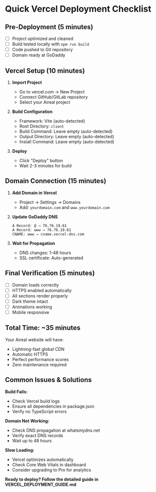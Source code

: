 # Quick Vercel Deployment Checklist

## Pre-Deployment (5 minutes)
- [ ] Project optimized and cleaned
- [ ] Build tested locally with `npm run build`
- [ ] Code pushed to Git repository
- [ ] Domain ready at GoDaddy

## Vercel Setup (10 minutes)
1. **Import Project**
   - Go to vercel.com → New Project
   - Connect GitHub/GitLab repository
   - Select your Aireal project

2. **Build Configuration**
   - Framework: Vite (auto-detected)
   - Root Directory: `client`
   - Build Command: Leave empty (auto-detected)
   - Output Directory: Leave empty (auto-detected)
   - Install Command: Leave empty (auto-detected)

3. **Deploy**
   - Click "Deploy" button
   - Wait 2-3 minutes for build

## Domain Connection (15 minutes)
1. **Add Domain in Vercel**
   - Project → Settings → Domains
   - Add: `yourdomain.com` and `www.yourdomain.com`

2. **Update GoDaddy DNS**
   ```
   A Record: @ → 76.76.19.61
   A Record: www → 76.76.19.61
   CNAME: www → cname.vercel-dns.com
   ```

3. **Wait for Propagation**
   - DNS changes: 1-48 hours
   - SSL certificate: Auto-generated

## Final Verification (5 minutes)
- [ ] Domain loads correctly
- [ ] HTTPS enabled automatically
- [ ] All sections render properly
- [ ] Dark theme intact
- [ ] Animations working
- [ ] Mobile responsive

## Total Time: ~35 minutes

Your Aireal website will have:
- Lightning-fast global CDN
- Automatic HTTPS
- Perfect performance scores
- Zero maintenance required

## Common Issues & Solutions

**Build Fails:**
- Check Vercel build logs
- Ensure all dependencies in package.json
- Verify no TypeScript errors

**Domain Not Working:**
- Check DNS propagation at whatsmydns.net
- Verify exact DNS records
- Wait up to 48 hours

**Slow Loading:**
- Vercel optimizes automatically
- Check Core Web Vitals in dashboard
- Consider upgrading to Pro for analytics

**Ready to deploy? Follow the detailed guide in VERCEL_DEPLOYMENT_GUIDE.md**